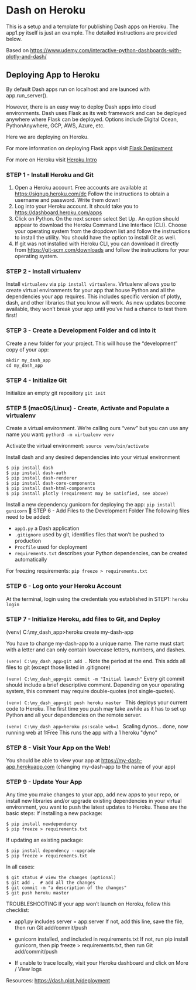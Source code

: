 # Dash on Heroku

This is a setup and a template for publishing Dash apps on Heroku. 
The app1.py itself is just an example. 
The detailed instructions are provided below. 

Based on https://www.udemy.com/interactive-python-dashboards-with-plotly-and-dash/

## Deploying App to Heroku

By default Dash apps run on localhost and are launced with app.run_server().

However, there is an easy way to deploy Dash apps into cloud environments. 
Dash uses Flask as its web framework and can be deployed anywhere where Flask can be deployed. Options include Digital Ocean, PythonAnywhere, GCP, AWS, Azure, etc.

Here we are deploying on Heroku.

For more information on deploying Flask apps visit [Flask Deployment](http://flask.pocoo.org/docs/0.12/deploying/) 

For more on Heroku visit [Heroku Intro](https://devcenter.heroku.com/articles/getting-started-with-python#introduction) 

### STEP 1 - Install Heroku and Git

1. Open a Heroku account. Free accounts are available at https://signup.heroku.com/dc 
Follow the instructions to obtain a username and password. Write them down!
2. Log into your Heroku account. It should take you to https://dashboard.heroku.com/apps
3. Click on Python. On the next screen select Set Up. An option should appear to download the Heroku Command Line Interface (CLI). Choose your operating system from the dropdown list and follow the instructions to install the utility. You should have the option to install Git as well.
4. If git was not installed with Heroku CLI, you can download it directly from https://git-scm.com/downloads and follow the instructions for your operating system.

### STEP 2 - Install virtualenv

Install `virtualenv` via `pip install virtualenv`. Virtualenv allows you to create virtual environments for your app that house Python and all the dependencies your app requires. This includes specific version of plotly, dash, and other libraries that you know will work. As new updates become available, they won’t break your app until you’ve had a chance to test them first!

### STEP 3 - Create a Development Folder and cd into it
Create a new folder for your project. This will house the “development” copy of your app:
```
mkdir my_dash_app
cd my_dash_app
```

### STEP 4 - Initialize Git
Initialize an empty git repository `git init`


### STEP 5 (macOS/Linux) - Create, Activate and Populate a virtualenv
Create a virtual environment. We’re calling ours “venv” but you can use any name you want:
`python3 -m virtualenv venv`

Activate the virtual environment:
`source venv/bin/activate`

Install dash and any desired dependencies into your virtual environment
```
$ pip install dash
$ pip install dash-auth
$ pip install dash-renderer
$ pip install dash-core-components
$ pip install dash-html-components
$ pip install plotly (requirement may be satisfied, see above)
```

Install a new dependency gunicorn for deploying the app: `pip install gunicorn`

STEP 6 - Add Files to the Development Folder
The following files need to be added:
* `app1.py`	a Dash application
* `.gitignore`	used by git, identifies files that won’t be pushed to production
* `Procfile`	used for deployment
* `requirements.txt`	describes your Python dependencies, can be created automatically

For freezing requirements: 
`pip freeze > requirements.txt`


### STEP 6 - Log onto your Heroku Account
At the terminal, login using the credentials you established in STEP1: `heroku login`

### STEP 7 - Initialize Heroku, add files to Git, and Deploy

(venv) C:\my_dash_app>heroku create my-dash-app 

You have to change my-dash-app to a unique name. The name must start with a letter and can only contain lowercase letters, numbers, and dashes.

`(venv) C:\my_dash_app>git add .`
Note the period at the end. This adds all files to git (except those listed in .gitignore)

`(venv) C:\my_dash_app>git commit -m "Initial launch"`
Every git commit should include a brief descriptive comment. Depending on your operating system, this comment may require double-quotes (not single-quotes).

`(venv) C:\my_dash_app>git push heroku master `
This deploys your current code to Heroku. The first time you push may take awhile as it has to set up Python and all your dependencies on the remote server.

`(venv) C:\my_dash_app>heroku ps:scale web=1 `
Scaling dynos... done, now running web at 1:Free
This runs the app with a 1 heroku "dyno"

### STEP 8 - Visit Your App on the Web!
You should be able to view your app at https://my-dash-app.herokuapp.com
(changing my-dash-app to the name of your app)

### STEP 9 - Update Your App
Any time you make changes to your app, add new apps to your repo, or install new libraries and/or upgrade existing dependencies in your virtual environment, you want to push the latest updates to Heroku. These are the basic steps:
If installing a new package:
```
$ pip install newdependency
$ pip freeze > requirements.txt
```

If updating an existing package:
```
$ pip install dependency --upgrade
$ pip freeze > requirements.txt
```

In all cases:
```
$ git status # view the changes (optional)
$ git add .  # add all the changes
$ git commit -m "a description of the changes"
$ git push heroku master
```

TROUBLESHOOTING
If your app won’t launch on Heroku, follow this checklist:

* app1.py includes server = app:server
If not, add this line, save the file, then run Git add/commit/push 

* gunicorn installed, and included in requirements.txt
If not, run pip install gunicorn, then pip freeze > requirements.txt, then run Git add/commit/push

*	If unable to trace locally, visit your Heroku dashboard and click on More / View logs


Resources: https://dash.plot.ly/deployment 
